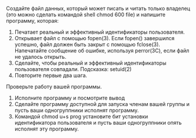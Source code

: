 Создайте файл данных, который может писать и читать только владелец (это можно сделать командой shell chmod 600 file) и напишите программу, которая:
  1. Печатает реальный и эффективный идентификаторы пользователя.
  2. Открывает файл с помощью fopen(3). Если fopen() завершился успешно, файл должен быть закрыт с помощью fclose(3). Напечатайте сообщение об ошибке, используя perror(3C), если файл не удалось открыть.
  3. Сделайте, чтобы реальный и эффективный идентификаторы пользователя совпадали. Подсказка: setuid(2)
  4. Повторите первые два шага.
 
Проверьте работу вашей программы.
  1. Исполните программу и посмотрите вывод
  2. Сделайте программу доступной для запуска членам вашей группы и пусть ваши одногруппники исполнят программу.
  3. Командой chmod u+s prog установите бит установки идентификатора пользователя и пусть ваши одногруппники опять исполнят эту программу.
